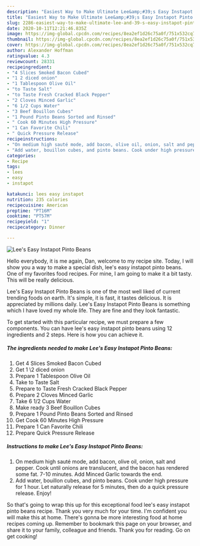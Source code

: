 ```yaml
---
description: "Easiest Way to Make Ultimate Lee&amp;#39;s Easy Instapot Pinto Beans"
title: "Easiest Way to Make Ultimate Lee&amp;#39;s Easy Instapot Pinto Beans"
slug: 2286-easiest-way-to-make-ultimate-lee-and-39-s-easy-instapot-pinto-beans
date: 2020-10-11T12:21:46.835Z
image: https://img-global.cpcdn.com/recipes/8ea2ef1d26c75a0f/751x532cq70/lees-easy-instapot-pinto-beans-recipe-main-photo.jpg
thumbnail: https://img-global.cpcdn.com/recipes/8ea2ef1d26c75a0f/751x532cq70/lees-easy-instapot-pinto-beans-recipe-main-photo.jpg
cover: https://img-global.cpcdn.com/recipes/8ea2ef1d26c75a0f/751x532cq70/lees-easy-instapot-pinto-beans-recipe-main-photo.jpg
author: Alexander Hoffman
ratingvalue: 4.3
reviewcount: 28331
recipeingredient:
- "4 Slices Smoked Bacon Cubed"
- "1 2 diced onion"
- "1 Tablespoon Olive Oil"
- "to Taste Salt"
- "to Taste Fresh Cracked Black Pepper"
- "2 Cloves Minced Garlic"
- "6 1/2 Cups Water"
- "3 Beef Bouillon Cubes"
- "1 Pound Pinto Beans Sorted and Rinsed"
- " Cook 60 Minutes High Pressure"
- "1 Can Favorite Chili"
- " Quick Pressure Release"
recipeinstructions:
- "On medium high sauté mode, add bacon, olive oil, onion, salt and pepper. Cook until onions are translucent, and the bacon has rendered some fat. 7-10 minutes. Add Minced Garlic towards the end."
- "Add water, bouillon cubes, and pinto beans. Cook under high pressure for 1 hour. Let naturally release for 5 minutes, then do a quick pressure release. Enjoy!"
categories:
- Recipe
tags:
- lees
- easy
- instapot

katakunci: lees easy instapot 
nutrition: 235 calories
recipecuisine: American
preptime: "PT16M"
cooktime: "PT57M"
recipeyield: "1"
recipecategory: Dinner

---
```



![Lee&#39;s Easy Instapot Pinto Beans](https://img-global.cpcdn.com/recipes/8ea2ef1d26c75a0f/751x532cq70/lees-easy-instapot-pinto-beans-recipe-main-photo.jpg)

Hello everybody, it is me again, Dan, welcome to my recipe site. Today, I will show you a way to make a special dish, lee&#39;s easy instapot pinto beans. One of my favorites food recipes. For mine, I am going to make it a bit tasty. This will be really delicious.



Lee&#39;s Easy Instapot Pinto Beans is one of the most well liked of current trending foods on earth. It's simple, it is fast, it tastes delicious. It is appreciated by millions daily. Lee&#39;s Easy Instapot Pinto Beans is something which I have loved my whole life. They are fine and they look fantastic.


To get started with this particular recipe, we must prepare a few components. You can have lee&#39;s easy instapot pinto beans using 12 ingredients and 2 steps. Here is how you can achieve it.

<!--inarticleads1-->

##### The ingredients needed to make Lee&#39;s Easy Instapot Pinto Beans:

1. Get 4 Slices Smoked Bacon Cubed
1. Get 1 \2 diced onion
1. Prepare 1 Tablespoon Olive Oil
1. Take to Taste Salt
1. Prepare to Taste Fresh Cracked Black Pepper
1. Prepare 2 Cloves Minced Garlic
1. Take 6 1/2 Cups Water
1. Make ready 3 Beef Bouillon Cubes
1. Prepare 1 Pound Pinto Beans Sorted and Rinsed
1. Get  Cook 60 Minutes High Pressure
1. Prepare 1 Can Favorite Chili
1. Prepare  Quick Pressure Release




<!--inarticleads2-->

##### Instructions to make Lee&#39;s Easy Instapot Pinto Beans:

1. On medium high sauté mode, add bacon, olive oil, onion, salt and pepper. Cook until onions are translucent, and the bacon has rendered some fat. 7-10 minutes. Add Minced Garlic towards the end.
1. Add water, bouillon cubes, and pinto beans. Cook under high pressure for 1 hour. Let naturally release for 5 minutes, then do a quick pressure release. Enjoy!




So that's going to wrap this up for this exceptional food lee&#39;s easy instapot pinto beans recipe. Thank you very much for your time. I'm confident you will make this at home. There's gonna be more interesting food at home recipes coming up. Remember to bookmark this page on your browser, and share it to your family, colleague and friends. Thank you for reading. Go on get cooking!
